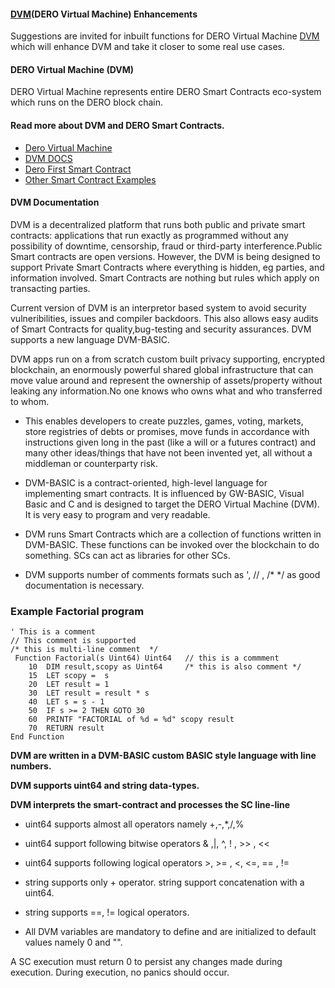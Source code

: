 ####  [DVM](https://github.com/deroproject/wiki/wiki/Dero-Virtual-Machine)(DERO Virtual Machine) Enhancements  
Suggestions are invited for inbuilt functions for DERO Virtual Machine [DVM](https://github.com/deroproject/wiki/wiki/Dero-Virtual-Machine) which will enhance DVM and take it closer to some real use cases.  

#### DERO Virtual Machine (DVM) 
DERO Virtual Machine represents entire DERO Smart Contracts eco-system which runs on the DERO block chain.  

#### Read more about DVM and DERO Smart Contracts.
- [Dero Virtual Machine](https://github.com/deroproject/wiki/wiki/Dero-Virtual-Machine)
- [DVM DOCS](https://git.dero.io/DeroProject/dvm_doc) 
- [Dero First Smart Contract](https://github.com/deroproject/wiki/wiki/Dero-Smart-Contract-Example)
- [Other Smart Contract Examples](https://forum.dero.io/t/dero-smart-contract-build-competition/891)


#### DVM Documentation

DVM is a decentralized platform that runs both public and private smart contracts: applications that run exactly as programmed without any possibility of downtime, censorship, fraud or third-party interference.Public Smart contracts are open versions. However, the  DVM is being designed to support Private Smart Contracts where everything is hidden, eg parties, and information involved. Smart Contracts are nothing but rules which apply on transacting parties.

Current version of DVM is an interpretor based system to avoid security vulneribilities, issues and compiler backdoors. This also allows easy audits of Smart Contracts for quality,bug-testing and security assurances. DVM supports a new language DVM-BASIC.

DVM apps run on a from scratch custom built privacy supporting, encrypted blockchain, an enormously powerful shared global infrastructure that can move value around and represent the ownership of assets/property without leaking any information.No one knows who owns what and who transferred to whom.

* This enables developers to create puzzles, games, voting, markets, store registries of debts or promises, move funds in accordance with instructions given long in the past (like a will or a futures contract) and many other ideas/things that have not been invented yet, all without a middleman or counterparty risk.

* DVM-BASIC is a contract-oriented, high-level language for implementing smart contracts. It is influenced by GW-BASIC, Visual Basic and C and is designed to target the DERO Virtual Machine (DVM). It is very easy to program and very readable.

* DVM runs Smart Contracts which are a collection of functions written in DVM-BASIC.
These functions can be invoked over the blockchain to do something. SCs can act as libraries for other SCs.

* DVM supports number of comments formats such as ', // , /* */  as good documentation is necessary.

### Example Factorial program

```
' This is a comment
// This comment is supported
/* this is multi-line comment  */
 Function Factorial(s Uint64) Uint64   // this is a commment
	10  DIM result,scopy as Uint64     /* this is also comment */
	15  LET scopy =  s
	20  LET result = 1
	30  LET result = result * s
	40  LET s = s - 1
	50  IF s >= 2 THEN GOTO 30
	60  PRINTF "FACTORIAL of %d = %d" scopy result 
	70  RETURN result
End Function
```

**DVM are written in a DVM-BASIC custom BASIC style language with line numbers.**

**DVM supports  uint64 and string data-types.** 

**DVM interprets the smart-contract and processes the SC line-line** 

* uint64 supports almost all operators namely  +,-,*,/,% 
* uint64 support following bitwise operators & ,|,  ^, ! , >> , <<
* uint64 supports following  logical operators  >, >= , <, <=, == , !=  

* string supports only + operator. string support concatenation with a uint64.
* string supports ==, != logical operators.

* All DVM variables are mandatory to define and are initialized to default values namely 0  and "".

A SC execution must return 0 to persist any changes made during execution. During execution, no panics should occur.
 


